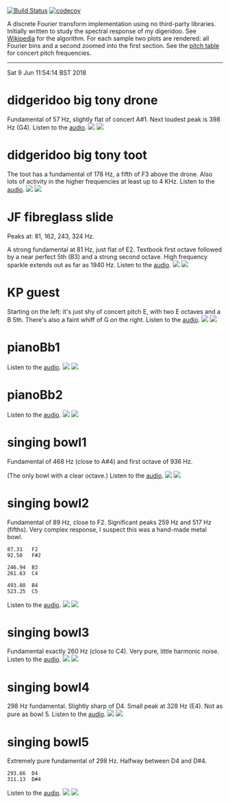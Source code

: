 [![Build Status](https://travis-ci.org/deanturpin/dft.svg?branch=master)](https://travis-ci.org/deanturpin/dft)
[![codecov](https://codecov.io/gh/deanturpin/dft/branch/master/graph/badge.svg)](https://codecov.io/gh/deanturpin/dft)

A discrete Fourier transform implementation using no third-party libraries.
Initially written to study the spectral response of my digeridoo. See
[Wikipedia](https://en.wikipedia.org/wiki/Discrete_Fourier_transform) for the
algorithm. For each sample two plots are rendered: all Fourier bins and a second
zoomed into the first section. See the [pitch table](pitch.md) for concert pitch
frequencies.

---

Sat  9 Jun 11:54:14 BST 2018

# didgeridoo big tony drone
Fundamental of 57 Hz, slightly flat of concert A#1. Next loudest peak is 398
Hz (G4).
Listen to the [audio](wav/didgeridoo_big_tony_drone.wav).
[![](didgeridoo_big_tony_drone_full.svg)](didgeridoo_big_tony_drone_full.svg)
[![](didgeridoo_big_tony_drone_zoom.svg)](didgeridoo_big_tony_drone_zoom.svg)
# didgeridoo big tony toot
The toot has a fundamental of 178 Hz, a fifth of F3 above the drone. Also lots
of activity in the higher frequencies at least up to 4 KHz.
Listen to the [audio](wav/didgeridoo_big_tony_toot.wav).
[![](didgeridoo_big_tony_toot_full.svg)](didgeridoo_big_tony_toot_full.svg)
[![](didgeridoo_big_tony_toot_zoom.svg)](didgeridoo_big_tony_toot_zoom.svg)
# JF fibreglass slide
Peaks at: 81, 162, 243, 324 Hz.

A strong fundamental at 81 Hz, just flat of E2. Textbook first octave followed
by a near perfect 5th (B3) and a strong second octave. High frequency sparkle
extends out as far as 1940 Hz.
Listen to the [audio](wav/JF_fibreglass_slide.wav).
[![](JF_fibreglass_slide_full.svg)](JF_fibreglass_slide_full.svg)
[![](JF_fibreglass_slide_zoom.svg)](JF_fibreglass_slide_zoom.svg)
# KP guest
Starting on the left: it's just shy of concert pitch E, with two E octaves and a
B 5th. There's also a faint whiff of G on the right.
Listen to the [audio](wav/KP_guest.wav).
[![](KP_guest_full.svg)](KP_guest_full.svg)
[![](KP_guest_zoom.svg)](KP_guest_zoom.svg)
# pianoBb1
Listen to the [audio](wav/pianoBb1.wav).
[![](pianoBb1_full.svg)](pianoBb1_full.svg)
[![](pianoBb1_zoom.svg)](pianoBb1_zoom.svg)
# pianoBb2
Listen to the [audio](wav/pianoBb2.wav).
[![](pianoBb2_full.svg)](pianoBb2_full.svg)
[![](pianoBb2_zoom.svg)](pianoBb2_zoom.svg)
# singing bowl1
Fundamental of 468 Hz (close to A#4) and first octave of 936 Hz.

(The only bowl with a clear octave.)
Listen to the [audio](wav/singing_bowl1.wav).
[![](singing_bowl1_full.svg)](singing_bowl1_full.svg)
[![](singing_bowl1_zoom.svg)](singing_bowl1_zoom.svg)
# singing bowl2
Fundamental of 89 Hz, close to F2. Significant peaks 259 Hz and 517 Hz (fifths).
Very complex response, I suspect this was a hand-made metal bowl.

```
87.31	F2
92.50	F#2

246.94	B3
261.63	C4

493.88	B4
523.25	C5
```
Listen to the [audio](wav/singing_bowl2.wav).
[![](singing_bowl2_full.svg)](singing_bowl2_full.svg)
[![](singing_bowl2_zoom.svg)](singing_bowl2_zoom.svg)
# singing bowl3
Fundamental exactly 260 Hz (close to C4). Very pure, little harmonic noise.
Listen to the [audio](wav/singing_bowl3.wav).
[![](singing_bowl3_full.svg)](singing_bowl3_full.svg)
[![](singing_bowl3_zoom.svg)](singing_bowl3_zoom.svg)
# singing bowl4
298 Hz fundamental. Slightly sharp of D4. Small peak at 328 Hz (E4). Not as pure
as bowl 5.
Listen to the [audio](wav/singing_bowl4.wav).
[![](singing_bowl4_full.svg)](singing_bowl4_full.svg)
[![](singing_bowl4_zoom.svg)](singing_bowl4_zoom.svg)
# singing bowl5
Extremely pure fundamental of 298 Hz. Halfway between D4 and D#4.

```
293.66	D4
311.13	D#4
```
Listen to the [audio](wav/singing_bowl5.wav).
[![](singing_bowl5_full.svg)](singing_bowl5_full.svg)
[![](singing_bowl5_zoom.svg)](singing_bowl5_zoom.svg)
